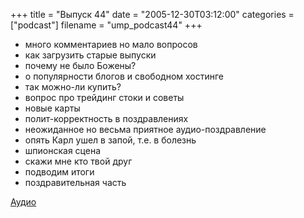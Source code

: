 +++
title = "Выпуск 44"
date = "2005-12-30T03:12:00"
categories = ["podcast"]
filename = "ump_podcast44"
+++


- много комментариев но мало вопросов
- как загрузить старые выпуски
- почему не было Божены?
- о популярности блогов и свободном хостинге
- так можно-ли купить?
- вопрос про трейдинг стоки и советы
- новые карты
- полит-корректность в поздравлениях
- неожиданное но весьма приятное аудио-поздравление
- опять Карл ушел в запой, т.е. в болезнь
- шпионская сцена
- скажи мне кто твой друг
- подводим итоги
- поздравительная часть

[Аудио](https://podcast.umputun.com/media/ump_podcast44.mp3)
<audio src="https://podcast.umputun.com/media/ump_podcast44.mp3" preload="none">